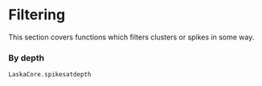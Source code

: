 # Filtering

This section covers functions which filters clusters or spikes in some way.

### By depth

```@docs
LaskaCore.spikesatdepth
```
